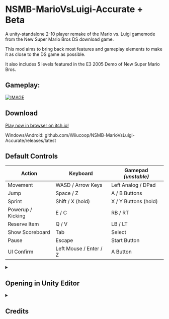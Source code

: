 # NSMB-MarioVsLuigi-Accurate + Beta
A unity-standalone 2-10 player remake of the Mario vs. Luigi gamemode from the New Super Mario Bros DS download game. 

This mod aims to bring back most features and gameplay elements to make it as close to the DS game as possible.

It also includes 5 levels featured in the E3 2005 Demo of New Super Mario Bros.

## Gameplay:
[![IMAGE](https://i.ibb.co/rkLgBWK/MVL-BACK.png)](https://youtu.be/XA5z6xu41SU)

## Download

[Play now in browser on itch.io!](https://wiiucoop.itch.io/mariovsluigi-accurate)

Windows/Android: github.com/Wiiucoop/NSMB-MarioVsLuigi-Accurate/releases/latest

## Default Controls
| Action | Keyboard | Gamepad *(unstable)* |
| --- | --- | --- |
| Movement | WASD / Arrow Keys | Left Analog / DPad |
| Jump | Space / Z | A / B Buttons |
| Sprint | Shift / X (hold) | X / Y Buttons (hold) |
| Powerup / Kicking | E / C | RB / RT |
| Reserve Item | Q / V | LB / LT |
| Show Scoreboard | Tab | Select |
| Pause | Escape | Start Button |
| UI Confirm | Left Mouse / Enter / Z | A Button |

<details>
  <summary><h2>Opening in Unity Editor</h2></summary>

1. Install Unity 2022.1.9f1 (or newer) via Unity Hub (Installs > Install Editor > Scroll to bottom)
2. Download and install [git](https://git-scm.com/downloads). Do NOT use the .zip download, as it will cause errors within Unity.
3. Open Command Prompt (Windows) or Terminal (MacOS / Linux)
4. Navigate to the folder you want the source code to be in using `cd <path>`. For example, `cd %USERPROFILE%\Documents` will save it in My Documents.
5. Clone the repository by running `git clone https://github.com/Wiiucoop/NSMB-MarioVsLuigi-Accurate.git` in the Command Prompt / Terminal
  - Optionally, [fork the repository](https://github.com/Wiiucoop/NSMB-MarioVsLuigi-Accurate/fork)
6. Open the project in Unity Hub (gray "Open" button in top right)
7. Change the Unity Editor to use your computer's platform in File > Build Settings
8. Create a build using "Build and Run" inside File > Build Settings, or Ctrl+B

</details>
<details>
  <summary><h2>Credits</h2></summary>


### MOD created by:
* [HD Erick (bestluigiplayerYT)](https://github.com/Wiiucoop)

### Mod Contributors:
* Vic (3D models and UI changes)
* itsumi_mario (misc SFX and tester)
* KingKittyTurnip (Level Creator)
* Foxyyy (Level Creator)
* BluCorDev (Level Creator)
* FrostyCake (Level Creator)
* MiiBumm (New BlueShell model)
* Mark19 (Android support)

### Original Content:
* New Super Mario Bros.
* New Super Mario Bros. Wii
* Super Mario Maker 2

### Contributors:
* [@ipodtouch0218](https://github.com/ipodtouch0218)
* @GradedWarrior
* [@TheMoogle](https://github.com/TheMoogle)
* [@Skillz](https://github.com/Skillz808)
* [@skarph](https://github.com/skarph)
* [@Zest](https://github.com/zestydevy)
* [@kittenchilly](https://github.com/kittenchilly)
* [@Amy54Desu](https://github.com/Amy54Desu)
* [@Kraken](https://github.com/KrakHub)
* [@ShadowWalker13](https://github.com/ShadowWalker13)
* [@GithubSPerez](https://github.com/GithubSPerez)
* [@mindnomad](https://github.com/mindnomad)

### Music:
* [RENREN](https://mistajub.bandcamp.com/)

### QA Testing:
* TheCyVap
* Shadow_Walker13
  
### Level Design:
* Skarph
* TheCyVap
* mindnomad
 
### Rippers:
  
* Demon2Warrior (Background)
* VentureSonic (Background)
* Keira (Background)
* Ohthatguy (Background)
* Poudink (Tiles)
* Someone (Tiles)
* Hiccup (Tiles)
* Jouv (Tiles)
* Mr-SUGOI (Tiles)
* mindnomad (Tiles/Sound)
* Symbolcom (Enemies)
* Mr. C (Enemies)
* Ragey (Enemies)
* Technokami (Enemies)
* A Refracted Swindler (UI)
* Treeki (UI)
* Double S (Models)
* KartMakerBrosU (Models)
* TeridaxXDOO1 (Models)
* Skarph (Models/Sound)
* LukeWarnut (Sound)
* Luke Hackett (Sound)

</details>
